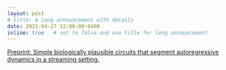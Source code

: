 ```yaml
---
layout: post
# title: A long announcement with details
date: 2021-04-27 12:00:00-0400
inline: true   # set to false and use title for long announcement
---
```


[Preprint: Simple biologically plausible circuits that segment autoregressive dynamics in a streaming setting.](https://arxiv.org/abs/2104.11852)
